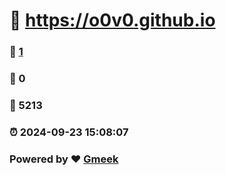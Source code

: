 #   :link: https://o0v0.github.io 
### :page_facing_up: [1](https://o0v0.github.io/tag.html) 
### :speech_balloon: 0 
### :hibiscus: 5213 
### :alarm_clock: 2024-09-23 15:08:07 
### Powered by :heart: [Gmeek](https://github.com/Meekdai/Gmeek)
